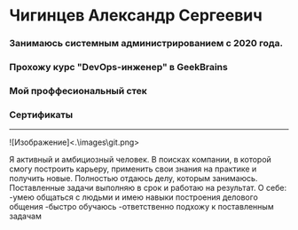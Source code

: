 # Чигинцев Александр Сергеевич

### Занимаюсь системным администрированием с 2020 года.

### Прохожу курс "DevOps-инженер" в GeekBrains

### Мой проффесиональный стек

### Сертификаты

---
![Изображение]<.\images\git.png>

Я активный и амбициозный человек. В поисках компании, в которой смогу построить карьеру, применить свои знания на практике и получить новые. Полностью отдаюсь делу, которым занимаюсь. Поставленные задачи выполняю в срок и работаю на результат. 
О себе: 
-умею общаться с людьми и имею навыки построения делового общения 
-быстро обучаюсь
-ответственно подхожу к поставленным задачам
